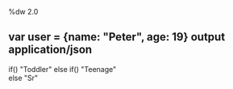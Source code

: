 %dw 2.0

var user = {name: "Peter", age: 19}
output application/json
---
if()
 "Toddler"
else if()
 "Teenage"    
else
 "Sr" 